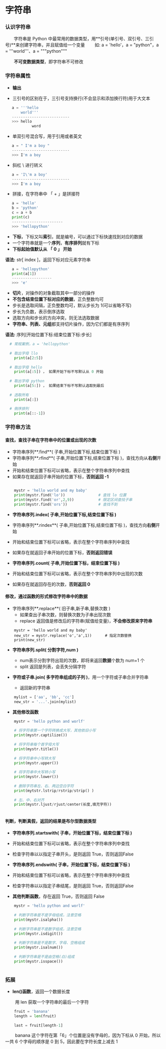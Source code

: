 # 字符串

### 认识字符串

&emsp;&emsp;字符串是 Python 中最常用的数据类型，用**引号(单引号、双引号、三引号)**来创建字符串，并且赋值给一个变量
&emsp;&emsp;如: a = 'hello'，a = "python"，a = '''world'''、a = """python"""

&emsp;&emsp;**不可变数据类型**，即字符串不可修改

### 字符串属性

*  **输出**

 * 三引号的区别在于，三引号支持换行(不会显示和添加换行符)用于大文本
 
 ```python
    a = '''hello
        world'''
    --------------------------
    >>> hello
             word
 ```
 
 * 单双引号混合写，用于引用或者英文
  
 ```python
    a = " I'm a boy "
    --------------------------
    >>> I'm a boy

 ```
 
 * 斜杠 \ 进行转义
 
 ```python
    a = 'I\'m a boy'
    --------------------------
    >>> I'm a boy
 ```
 
 * 拼接，在字符串中 「 + 」是拼接符
 
 ```python
    a = 'hello'
    b = 'python'
    c = a + b
    print(c)
    -----------------------
    >>> 'hellopython'
 ```

*  **下标**，下标又叫**索引**，就是编号，可以通过下标快速找到对应的数据
 * 一个字符串就是一个**序列**，**有序排列**就有下标
 * **下标起始值默认从 「 0 」 开始** 
 
 **语法:** str[ index ]，返回下标对应元素字符串
 
 ```python
    a = 'hellopython'
    print(a[1])
    ------------------
    >>> 'e'

 ```

*  **切片**，对操作的对象截取其中一部分的操作
 * **不包含结束位置下标对应的数据**，正负整数均可
 * 步长是选取间隔，正负整数均可，默认步长为 1(可以省略不写)
 * 步长为负数，表示倒序选取
 * 选取方向和步长的方向冲突，则无法选取数据
 * **字符串、列表、元组**都支持切片操作，因为它们都是有序序列
 
 **语法:** 序列[开始位置下标:结束位置下标:步长]

  ```python
    # 常规案例，a = 'hellopython' 
    
    # 取出字母 llo
      print(a[2:5])
      
    # 取出字母 hello
      print(a[:5]) ， 如果开始下标不写默认从 0 开始
      
    # 取出字母 python
      print(a[5:]) ， 如果结束下标不写默认选取到最后
      
    # 选取所有
      print(a[:])
      
    # 倒序排列
      print(a[::-1]) 

 ```

### 字符串方法
#### 查找，查找子串在字符串中的位置或出现的次数

*  字符串序列**.find**( 子串,开始位置下标,结束位置下标 ) 
  *  字符串序列**.rfind**( 子串,开始位置下标,结束位置下标 )，查找方向从**右侧**开始
  *  开始和结束位置下标可以省略，表示在整个字符串序列中查找
  *  如果存在就返回子串开始的位置下标，**否则返回 -1**

```python

    mystr = 'hello world and my baby'
    print(mystr.find('lo'))               # 查找 lo 位置
    print(mystr.find('or',2,9))           # 限定区间查找子串
    print(mystr.find('ors'))              # 查找不到

```

*  **字符串序列.index( 子串,开始位置下标,结束位置下标 )**
  *  字符串序列**.rindex**( 子串,开始位置下标,结束位置下标 )，查找方向**右侧**开始
  *  开始和结束位置下标可以省略，表示在整个字符串序列中查找
  *  如果存在就返回子串开始的位置下标，**否则返回错误** 
  
  
*  **字符串序列.count( 子串,开始位置下标，结束位置下标 )**
  *  开始和结束位置下标可以省略，表示在整个字符串序列中出现的次数
  *  如果存在就返回存在的次数，**否则返回 0**


#### 修改，通过函数的形式修改字符串中的数据

* 字符串序列**.replace**( 旧子串,新子串,替换次数 )
  *  如果查出子串次数，则替换次数为子串出现次数
  *  replace 返回值是修改后的字符串(赋值给变量)，**不会修改原来字符串**

```
    mystr = 'hello world and my baby'
    new_str = mystr.replace('o','a',1))      # 指定次数替换
    print(new_str)
```

* **字符串序列.split( 分割字符,num )**
  *  num表示分割字符出现的次数，即将来返回**数据**个数为 num+1 个
  *  split 返回是列表，会丢失分隔字符


* **字符或子串.join( 多字符串组成的子列 )**，用一个字符或子串合并字符串
  * 返回新的字符串


```python
    mylist = ['aa', 'bb', 'cc']
    new_str = '...'.join(mylist)

```

* **其他修改函数**


```python
    mystr = 'hello python and worlf'
    
    # 将字符串第一个字符转换成大写，其他依旧小写
    print(mystr.captilize())
    
    # 将字符串每个首字母大写
    print(mystr.title())
    
    # 将字符串中小写转大写
    print(mystr.upper())
    
    # 将字符串中大写转小写
    print(mystr.lower())
   
    # 删除字符串左、右、两边空白字符
    print(mytstr.lstrip/rstrip/strip() )
    
    # 左、中、右对齐
    print(mystr.ljust/rjust/center(长度,填充字符))
    
```

#### 判断，判断真假，返回的结果是布尔型数据类型

*  **字符串序列.startswith( 子串，开始位置下标，结束位置下标 )**
  *  开始和结束位置下标可以省略，表示在整个字符串序列中查找
  *  检查字符串以以指定子串开头，是则返回 True，否则返回False
  

*  **字符串序列.endswith( 子串，开始位置下标，结束位置下标 )**
  *  开始和结束位置下标可以省略，表示在整个字符串序列中查找
  *  检查字符串以以指定子串结尾，是则返回 True，否则返回False


* **其他判断函数**，存在返回 True，否则返回 False


```python
    mystr = 'hello python and worlf'
    
    # 判断字符串是不是字母组成，注意空格
    print(mystr.isalpha())
    
    # 判断字符串是不是数字组成，注意空格
    print(mystr.isdigit())
    
    # 判断字符串是不是数字、字母、空格组成
    print(mystr.isalnum())
    
    # 判断字符串是不是由空格(白)组成
    print(mystr.isspace())
    
```


### 拓展
*  **len()函数**，返回一个数据长度

&emsp;&emsp; 用 len 获取一个字符串的最后一个字符
```python
    fruit = 'banana'
    length = len(fruit)
    
    last = fruit[length-1] 

```
&emsp;&emsp; banana 这个字符在第「6」个位置是没有字母的，因为下标从 0 开始，所以一共 6 个字母的顺序是 0 到 5，因此要在字符长度上减去 1


















        


   






